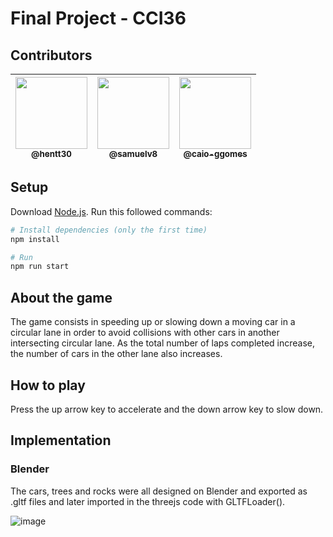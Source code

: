 # Final Project - CCI36

## Contributors

| [<img src="https://avatars.githubusercontent.com/u/47227182?v=4" width="115"><br><sub>@hentt30</sub>](https://github.com/hentt30) | [<img src="https://avatars.githubusercontent.com/u/78799492?v=4" width="115"><br><sub>@samuelv8</sub>](https://github.com/samuelv8) | [<img src="https://avatars.githubusercontent.com/u/54087165?v=4" width="115"><br><sub>@caio-ggomes</sub>](https://github.com/caio-ggomes) |
|:-:|:-:|:-:|

## Setup
Download [Node.js](https://nodejs.org/en/download/).
Run this followed commands:

``` bash
# Install dependencies (only the first time)
npm install

# Run
npm run start
```

## About the game

The game consists in speeding up or slowing down a moving car in a circular lane in order to avoid collisions with other cars in another intersecting circular lane. As the total number of laps completed increase, the number of cars in the other lane also increases.

## How to play

Press the up arrow key to accelerate and the down arrow key to slow down.

## Implementation

### Blender

The cars, trees and rocks were all designed on Blender and exported as .gltf files and later imported in the threejs code with GLTFLoader().

![image](https://user-images.githubusercontent.com/54087165/205194439-3ae7017e-5554-4dd6-9aa4-2ce040d7f81a.png)
